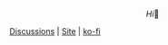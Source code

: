 $$
Hi 👋
$$

[Discussions](https://github.com/ArgusRho/argusrho/discussions) | [Site](https://argusrho.github.io/) | [ko-fi](https://Ko-fi.com/argusrho)
<!--
**ArgusRho/argusrho** is a ✨ _special_ ✨ repository because its `README.md` (this file) appears on your GitHub profile.

Here are some ideas to get you started:

- 🔭 I’m currently working on ...
- 🌱 I’m currently learning ...
- 👯 I’m looking to collaborate on ...
- 🤔 I’m looking for help with ...
- 💬 Ask me about ...
- 📫 How to reach me: ...
- 😄 Pronouns: ...
- ⚡ Fun fact: ...
-->
